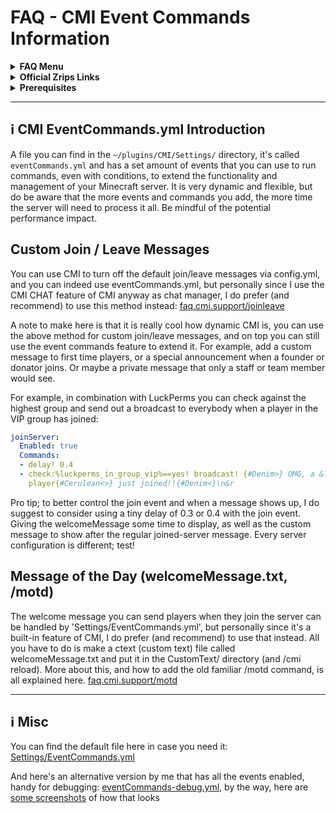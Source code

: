 # FAQ - CMI Event Commands Information

<topMenu>
<details>
    <summary><strong>FAQ Menu</strong></summary>
    <p>
     • <a href="https://faq.cmi.support/bungee">CMI and Bungeecord info-</a>, 
     • <a href="https://faq.cmi.support/chance">Chance example</a>, 
     • <a href="https://faq.cmi.support/chat">CMI Chat manager</a>, 
     • <a href="https://faq.cmi.support/format">Chat format info</a>, 
     • <a href="https://faq.cmi.support/chatfilter">Chat filter</a>, 
     • <a href="https://faq.cmi.support/chatrooms">Chat rooms</a>, 
     • <a href="https://faq.cmi.support/commands">CMI Commands info</a>, 
     • <a href="https://faq.cmi.support/joinleave">Custom Join and Leave</a>, 
     • <a href="https://faq.cmi.support/economy">CMI Economy manager</a>, 
     • <a href="https://faq.cmi.support/eventcommands">Event commands</a>, 
     • <a href="https://faq.cmi.support/ext-cmds">Extending commands</a>, 
     • <a href="https://faq.cmi.support/gettingstarted">Getting started with CMI</a>, 
     • <a href="https://faq.cmi.support/glow">Glow info</a>, 
     • <a href="https://faq.cmi.support/help">Create custom /help</a>, 
     • <a href="https://faq.cmi.support/hexcolors">CMI Hex colors</a>, 
     • <a href="https://faq.cmi.support/import">Importing data into CMI</a>, 
     • <a href="https://faq.cmi.support/library">CMILib library info</a>, 
     • <a href="https://faq.cmi.support/locale">Customizing CMI Locale</a>, 
     • <a href="https://faq.cmi.support/prefix">CMI Chat with LuckPerms prefix</a>, 
     • <a href="https://faq.cmi.support/migrate">Migrate to MySQL database</a>, 
     • <a href="https://faq.cmi.support/mode-stuck">Player stuck in Mode?</a>, 
     • <a href="https://faq.cmi.support/moderation">User-moderation info</a>, 
     • <a href="https://faq.cmi.support/more-msg-cmds">More message commands</a>, 
     • <a href="https://faq.cmi.support/motd">MOTD</a>, 
     • <a href="https://faq.cmi.support/params">Parameters explained</a>, 
     • <a href="https://faq.cmi.support/ranks">Ranks info</a>, 
     • <a href="https://faq.cmi.support/rules">Create custom /rules</a>, 
     • <a href="https://faq.cmi.support/running">Running CMI</a>, 
     • <a href="https://faq.cmi.support/safety">Safety tips</a>, 
     • <a href="https://faq.cmi.support/specialized">Specialized commands info</a>, 
     • <a href="https://faq.cmi.support/toggle">Toggle example</a>, 
     • <a href="https://faq.cmi.support/trash">Trash example</a>, 
     • <a href="https://faq.cmi.support/votes">CMI Vote manager</a>,
     • <a href="https://faq.cmi.support/worth">Worth info</a>.
    </p>
</details>

<details>
    <summary><strong>Official Zrips Links</strong></summary>
    <ul>
        <li><a href="https://zrips.net/">Zrips Website</a>
         <pre>https://www.zrips.net/<br>The official website, wiki/documentation/information</pre></li>
        <li><a href="https://discord.gg/dDMamN4">Zrips Discord</a>
         <pre>https://discord.gg/dDMamN4<br>The official Discord community server with member-driven support</pre></li>
        <li><a href="https://github.com/Zrips/">Zrips Github</a>
         <pre>https://github.com/Zrips<br>The place for bug reports and feature suggestions</pre></li>
    </ul>
</details>

<details>
    <summary><strong>Prerequisites</strong></summary>
    <ul>
        <li><a href="https://www.spigotmc.org/resources/3742/">Buy and Download CMI</a> (premium plugin)
         <pre>https://www.spigotmc.org/resources/3742/<br>Get the CMI plugin if you haven't already, and then install it on all your servers</pre></li>
        <li><a href="https://www.spigotmc.org/resources/87610/">Also Download CMILib</a> (free library) (<a href="https://github.com/mrfdev/CMI/edit/master/Resources/FAQ/cmi-library.md">more info</a>)
         <pre>https://www.spigotmc.org/resources/87610/<br>All Zrips plugins require the CMILib .jar file. Get it and also put it on all your servers.</pre></li>
        <li>All my FAQ pages have been written for Spigot / Paper 1.20.x and CMI 9.6.x.x or newer.</li>
        <li>The mrfdev Github page is not an official resource, we're building up our knowledge base as a courtesy.</li>
        <li>I am an admin on the Zrips Discord, this does not mean what I share on here is official.</li>
    </ul>
</details>
</topMenu>

---

## <g-emoji class="g-emoji" alias="information_source" fallback-src="https://github.githubassets.com/images/icons/emoji/unicode/2139.png">ℹ️</g-emoji> CMI EventCommands.yml Introduction

A file you can find in the `~/plugins/CMI/Settings/` directory, it's called `eventCommands.yml` and has a set amount of events that you can use to run commands, even with conditions, to extend the functionality and management of your Minecraft server. It is very dynamic and flexible, but do be aware that the more events and commands you add, the more time the server will need to process it all. Be mindful of the potential performance impact.

## Custom Join / Leave Messages

You can use CMI to turn off the default join/leave messages via config.yml, and you can indeed use eventCommands.yml, but personally since I use the CMI CHAT feature of CMI anyway as chat manager, I do prefer (and recommend) to use this method instead: [faq.cmi.support/joinleave](https://github.com/mrfdev/CMI/blob/master/Resources/FAQ/cmi-custom-joinleave.md)

A note to make here is that it is really cool how dynamic CMI is, you can use the above method for custom join/leave messages, and on top you can still use the event commands feature to extend it. For example, add a custom message to first time players, or a special announcement when a founder or donator joins. Or maybe a private message that only a staff or team member would see. 

For example, in combination with LuckPerms you can check against the highest group and send out a broadcast to everybody when a player in the VIP group has joined:
```yaml
joinServer:
  Enabled: true
  Commands:
  - delay! 0.4
  - check:%luckperms_in_group_vip%==yes! broadcast! {#Denim>} OMG, a &lVIP
    player{#Cerulean<>} just joined!!{#Denim<}\n&r
```
Pro tip; to better control the join event and when a message shows up, I do suggest to consider using a tiny delay of 0.3 or 0.4 with the join event. Giving the welcomeMessage some time to display, as well as the custom message to show after the regular joined-server message. Every server configuration is different; test!

## Message of the Day (welcomeMessage.txt, /motd)

The welcome message you can send players when they join the server can be handled by 'Settings/EventCommands.yml', but personally since it's a built-in feature of CMI, I do prefer (and recommend) to use that instead. All you have to do is make a ctext (custom text) file called welcomeMessage.txt and put it in the CustomText/ directory (and /cmi reload). More about this, and how to add the old familiar /motd command, is all explained here. [faq.cmi.support/motd](https://github.com/mrfdev/CMI/blob/master/Resources/FAQ/cmi-motd.md)

---

## <g-emoji class="g-emoji" alias="information_source" fallback-src="https://github.githubassets.com/images/icons/emoji/unicode/2139.png">ℹ️</g-emoji> Misc

You can find the default file here in case you need it: [Settings/EventCommands.yml](https://github.com/mrfdev/CMI/blob/master/Resources/Alternatives/eventCommands.yml)

And here's an alternative version by me that has all the events enabled, handy for debugging: [eventCommands-debug.yml](https://github.com/mrfdev/CMI/blob/master/Resources/Alternatives/eventCommands-debug.yml), by the way, here are [some screenshots](https://imgur.com/a/ewH5B8h) of how that looks

